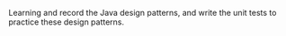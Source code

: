 Learning and record the Java design patterns, and write the unit tests to practice these design patterns.